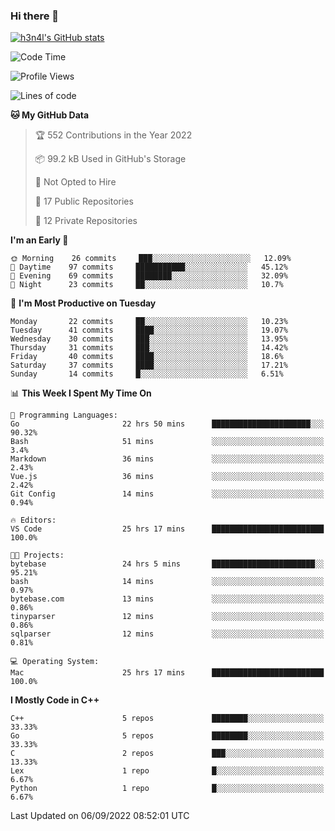 ### Hi there 👋

[![h3n4l's GitHub stats](https://github-readme-stats.vercel.app/api?username=h3n4l&count_private=true&show_icons=true&theme=radical)](https://github.com/h3n4l/github-readme-stats)

<!--START_SECTION:waka-->
![Code Time](http://img.shields.io/badge/Code%20Time-654%20hrs%2029%20mins-blue)

![Profile Views](http://img.shields.io/badge/Profile%20Views-3-blue)

![Lines of code](https://img.shields.io/badge/From%20Hello%20World%20I%27ve%20Written-43%20Thousand%20lines%20of%20code-blue)

**🐱 My GitHub Data** 

> 🏆 552 Contributions in the Year 2022
 > 
> 📦 99.2 kB Used in GitHub's Storage 
 > 
> 🚫 Not Opted to Hire
 > 
> 📜 17 Public Repositories 
 > 
> 🔑 12 Private Repositories  
 > 
**I'm an Early 🐤** 

```text
🌞 Morning    26 commits     ███░░░░░░░░░░░░░░░░░░░░░░   12.09% 
🌆 Daytime    97 commits     ███████████░░░░░░░░░░░░░░   45.12% 
🌃 Evening    69 commits     ████████░░░░░░░░░░░░░░░░░   32.09% 
🌙 Night      23 commits     ██░░░░░░░░░░░░░░░░░░░░░░░   10.7%

```
📅 **I'm Most Productive on Tuesday** 

```text
Monday       22 commits     ██░░░░░░░░░░░░░░░░░░░░░░░   10.23% 
Tuesday      41 commits     ████░░░░░░░░░░░░░░░░░░░░░   19.07% 
Wednesday    30 commits     ███░░░░░░░░░░░░░░░░░░░░░░   13.95% 
Thursday     31 commits     ███░░░░░░░░░░░░░░░░░░░░░░   14.42% 
Friday       40 commits     ████░░░░░░░░░░░░░░░░░░░░░   18.6% 
Saturday     37 commits     ████░░░░░░░░░░░░░░░░░░░░░   17.21% 
Sunday       14 commits     █░░░░░░░░░░░░░░░░░░░░░░░░   6.51%

```


📊 **This Week I Spent My Time On** 

```text
💬 Programming Languages: 
Go                       22 hrs 50 mins      ██████████████████████░░░   90.32% 
Bash                     51 mins             ░░░░░░░░░░░░░░░░░░░░░░░░░   3.4% 
Markdown                 36 mins             ░░░░░░░░░░░░░░░░░░░░░░░░░   2.43% 
Vue.js                   36 mins             ░░░░░░░░░░░░░░░░░░░░░░░░░   2.42% 
Git Config               14 mins             ░░░░░░░░░░░░░░░░░░░░░░░░░   0.94%

🔥 Editors: 
VS Code                  25 hrs 17 mins      █████████████████████████   100.0%

🐱‍💻 Projects: 
bytebase                 24 hrs 5 mins       ███████████████████████░░   95.21% 
bash                     14 mins             ░░░░░░░░░░░░░░░░░░░░░░░░░   0.97% 
bytebase.com             13 mins             ░░░░░░░░░░░░░░░░░░░░░░░░░   0.86% 
tinyparser               12 mins             ░░░░░░░░░░░░░░░░░░░░░░░░░   0.86% 
sqlparser                12 mins             ░░░░░░░░░░░░░░░░░░░░░░░░░   0.81%

💻 Operating System: 
Mac                      25 hrs 17 mins      █████████████████████████   100.0%

```

**I Mostly Code in C++** 

```text
C++                      5 repos             ████████░░░░░░░░░░░░░░░░░   33.33% 
Go                       5 repos             ████████░░░░░░░░░░░░░░░░░   33.33% 
C                        2 repos             ███░░░░░░░░░░░░░░░░░░░░░░   13.33% 
Lex                      1 repo              █░░░░░░░░░░░░░░░░░░░░░░░░   6.67% 
Python                   1 repo              █░░░░░░░░░░░░░░░░░░░░░░░░   6.67%

```



 Last Updated on 06/09/2022 08:52:01 UTC
<!--END_SECTION:waka-->

